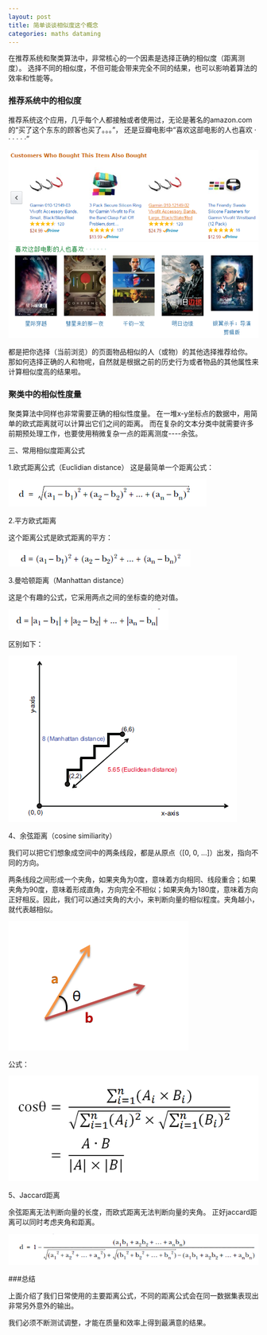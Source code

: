 ```yaml
---
layout: post
title: 简单谈谈相似度这个概念
categories: maths dataming
---
```


在推荐系统和聚类算法中，非常核心的一个因素是选择正确的相似度（距离测度）。
选择不同的相似度，不但可能会带来完全不同的结果，也可以影响着算法的效率和性能等。

### 推荐系统中的相似度

推荐系统这个应用，几乎每个人都接触或者使用过，无论是著名的amazon.com的“买了这个东东的顾客也买了。。。”，
还是豆瓣电影中“喜欢这部电影的人也喜欢 · · · · · ·”

![123](/asserts/imgs/dataming-similarity/amazon.png)
![123](/asserts/imgs/dataming-similarity/douban.png)

都是把你选择（当前浏览）的页面物品相似的人（或物）的其他选择推荐给你。
那如何选择正确的人和物呢，自然就是根据之前的历史行为或者物品的其他属性来计算相似度高的结果啦。

### 聚类中的相似性度量

聚类算法中同样也非常需要正确的相似性度量。
在一堆x-y坐标点的数据中，用简单的欧式距离就可以计算出它们之间的距离。
而在复杂的文本分类中就需要许多前期预处理工作，也要使用稍微复杂一点的距离测度----余弦。

三、常用相似度距离公式

1.欧式距离公式（Euclidian distance）
这是最简单一个距离公式：

![123](/asserts/imgs/dataming-similarity/QQ截图20141207174841.png)

2.平方欧式距离

这个距离公式是欧式距离的平方：

![123](/asserts/imgs/dataming-similarity/QQ截图20141207175000.png)

3.曼哈顿距离（Manhattan distance）

这是个有趣的公式，它采用两点之间的坐标查的绝对值。

![123](/asserts/imgs/dataming-similarity/QQ截图20141207175128.png)

区别如下：

![123](/asserts/imgs/dataming-similarity/QQ截图20141207175122.png)

4、余弦距离（cosine similiarity）

我们可以把它们想象成空间中的两条线段，都是从原点（[0, 0, ...]）出发，指向不同的方向。

两条线段之间形成一个夹角，如果夹角为0度，意味着方向相同、线段重合；如果夹角为90度，意味着形成直角，方向完全不相似；如果夹角为180度，意味着方向正好相反。因此，我们可以通过夹角的大小，来判断向量的相似程度。夹角越小，就代表越相似。

![123](/asserts/imgs/dataming-similarity/bg2013032002.png)

公式：

![123](/asserts/imgs/dataming-similarity/bg2013032007.png)

5、Jaccard距离

余弦距离无法判断向量的长度，而欧式距离无法判断向量的夹角。
正好jaccard距离可以同时考虑夹角和距离。

![123](/asserts/imgs/dataming-similarity/QQ截图20141207180016.png)

###总结

上面介绍了我们日常使用的主要距离公式，不同的距离公式会在同一数据集表现出非常另外意外的输出。

我们必须不断测试调整，才能在质量和效率上得到最满意的结果。
